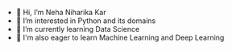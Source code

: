 - 👋 Hi, I’m Neha Niharika Kar
- 👀 I’m interested in Python and its domains 
- 🌱 I’m currently learning Data Science 
- 💞️ I'm also eager to learn Machine Learning and Deep Learning

<!---
Neha-Niharika-Kar/Neha-Niharika-Kar is a ✨ special ✨ repository because its `README.md` (this file) appears on your GitHub profile.
You can click the Preview link to take a look at your changes.
--->
